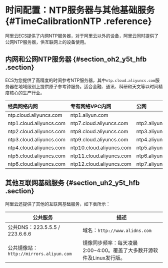 # 时间配置：NTP服务器与其他基础服务 {#TimeCalibrationNTP .reference}

阿里云ECS提供了内网NTP服务器，对于阿里云以外的设备，阿里云同时提供了公网NTP服务器，供互联网上的设备使用。

## 内网和公网NTP服务器 {#section_oh2_y5t_hfb .section}

ECS为您提供了高精度的时间参考NTP服务器，其中`ntp.cloud.aliyuncs.com`服务器在地域级别上提供原子参考钟服务。适合金融、通讯、科研和天文等以时间精度核心的生产行业。

|经典网络内网|专有网络VPC内网|公网|
|:-----|:--------|:-|
|ntp.cloud.aliyuncs.com|ntp1.aliyun.com|
|ntp1.cloud.aliyuncs.com|ntp7.cloud.aliyuncs.com|ntp2.aliyun.com|
|ntp2.cloud.aliyuncs.com|ntp8.cloud.aliyuncs.com|ntp3.aliyun.com|
|ntp3.cloud.aliyuncs.com|ntp9.cloud.aliyuncs.com|ntp4.aliyun.com|
|ntp4.cloud.aliyuncs.com|ntp10.cloud.aliyuncs.com|ntp5.aliyun.com|
|ntp5.cloud.aliyuncs.com|ntp11.cloud.aliyuncs.com|ntp6.aliyun.com|
|ntp6.cloud.aliyuncs.com|ntp12.cloud.aliyuncs.com|ntp7.aliyun.com|

## 其他互联网基础服务 {#section_uh2_y5t_hfb .section}

阿里云还提供了其他的互联网基础服务，如下表所示：

|公共服务|描述|
|----|--|
|公共DNS：223.5.5.5 / 223.6.6.6|域名：`http://www.alidns.com`|
|公共镜像站：`http://mirrors.aliyun.com`|镜像同步频率：每天凌晨2:00−4:00。覆盖了大多数开源软件及Linux发行版。|

